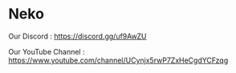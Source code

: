 # Neko

Our Discord : https://discord.gg/uf9AwZU

Our YouTube Channel : https://www.youtube.com/channel/UCynjx5rwP7ZxHeCgdYCFzqg
